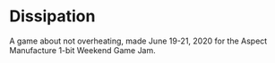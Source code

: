 # Dissipation
A game about not overheating, made June 19-21, 2020 for the Aspect Manufacture 1-bit Weekend Game Jam.
